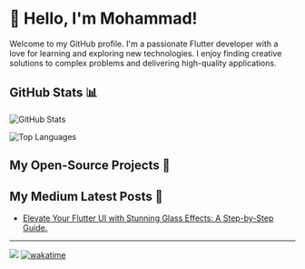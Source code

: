 <h1>👋 Hello, I'm Mohammad!</h1>

<p>
  Welcome to my GitHub profile. I'm a passionate Flutter developer with a love for learning and exploring new technologies. I enjoy finding creative solutions to complex problems and delivering high-quality applications. 
</p>

<h2>GitHub Stats 📊</h2>

<p>
  <img src="https://github-readme-stats.vercel.app/api?username=mmohammadmfallahm02&theme=vue-dark&hide_border=true&include_all_commits=false&count_private=false" alt="GitHub Stats">
</p>

<p>
  <img src="https://github-readme-stats.vercel.app/api/top-langs/?username=mmohammadmfallahm02&theme=vue-dark&hide_border=true&include_all_commits=false&count_private=false&layout=compact" alt="Top Languages">
</p>

<h2>My Open-Source Projects 📖</h2>

<!--<p>
  <a href="">
    <img src="">
  </a>
</p>

<p>
  <a href="">
    <img src="" alt="Bouncing Spinner">
  </a>
</p> -->

<h2>My Medium Latest Posts 📝</h2>

<!-- MEDIUM:START -->
- [Elevate Your Flutter UI with Stunning Glass Effects: A Step-by-Step Guide.](https://medium.com/@mmohammadmfallahm02/elevate-your-flutter-ui-with-stunning-glass-effects-a-step-by-step-guide-c831ab9c3d04?source=rss-a1dcea1b6ea7------2)
<!-- MEDIUM:END -->

---
![](https://komarev.com/ghpvc/?username=mmohammadmfallahm02&label=PROFILE+VIEWS)
[![wakatime](https://wakatime.com/badge/user/fc4b77cd-3689-464c-93de-d76ff4700a7d.svg)](https://wakatime.com/@fc4b77cd-3689-464c-93de-d76ff4700a7d)
